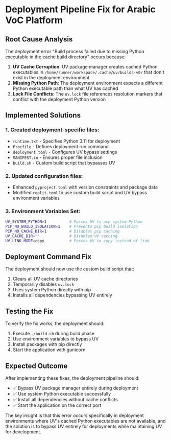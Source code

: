 # Deployment Pipeline Fix for Arabic VoC Platform

## Root Cause Analysis

The deployment error "Build process failed due to missing Python executable in the cache build directory" occurs because:

1. **UV Cache Corruption**: UV package manager creates cached Python executables in `/home/runner/workspace/.cache/uv/builds-v0/` that don't exist in the deployment environment
2. **Missing Python Path**: The deployment environment expects a different Python executable path than what UV has cached
3. **Lock File Conflicts**: The `uv.lock` file references resolution markers that conflict with the deployment Python version

## Implemented Solutions

### 1. Created deployment-specific files:
- `runtime.txt` - Specifies Python 3.11 for deployment
- `Procfile` - Defines deployment run command
- `deployment.toml` - Configures UV bypass settings
- `MANIFEST.in` - Ensures proper file inclusion
- `build.sh` - Custom build script that bypasses UV

### 2. Updated configuration files:
- Enhanced `pyproject.toml` with version constraints and package data
- Modified `replit.toml` to use custom build script and UV bypass environment variables

### 3. Environment Variables Set:
```bash
UV_SYSTEM_PYTHON=1          # Forces UV to use system Python
PIP_NO_BUILD_ISOLATION=1    # Prevents pip build isolation
PIP_NO_CACHE_DIR=1          # Disables pip caching
UV_CACHE_DIR=""             # Disables UV caching
UV_LINK_MODE=copy           # Forces UV to copy instead of link
```

## Deployment Command Fix

The deployment should now use the custom build script that:
1. Clears all UV cache directories
2. Temporarily disables `uv.lock`
3. Uses system Python directly with pip
4. Installs all dependencies bypassing UV entirely

## Testing the Fix

To verify the fix works, the deployment should:
1. Execute `./build.sh` during build phase
2. Use environment variables to bypass UV
3. Install packages with pip directly
4. Start the application with gunicorn

## Expected Outcome

After implementing these fixes, the deployment pipeline should:
- ✅ Bypass UV package manager entirely during deployment
- ✅ Use system Python executable successfully  
- ✅ Install all dependencies without cache conflicts
- ✅ Start the application on the correct port

The key insight is that this error occurs specifically in deployment environments where UV's cached Python executables are not available, and the solution is to bypass UV entirely for deployments while maintaining UV for development.